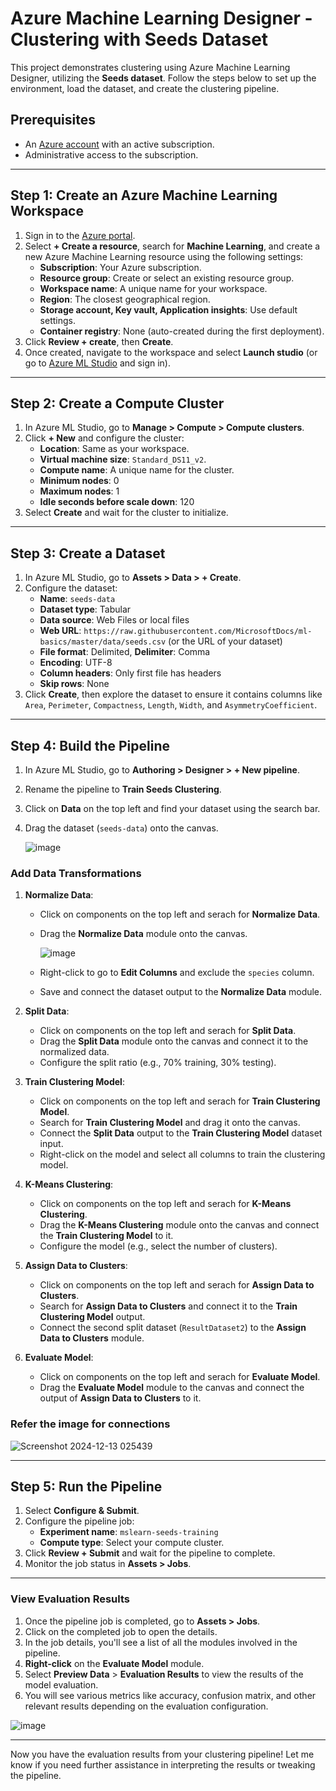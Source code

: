 # Azure Machine Learning Designer - Clustering with Seeds Dataset

This project demonstrates clustering using Azure Machine Learning Designer, utilizing the **Seeds dataset**. Follow the steps below to set up the environment, load the dataset, and create the clustering pipeline.

## Prerequisites

- An [Azure account](https://azure.microsoft.com/free/) with an active subscription.
- Administrative access to the subscription.

---

## Step 1: Create an Azure Machine Learning Workspace

1. Sign in to the [Azure portal](https://portal.azure.com).
2. Select **+ Create a resource**, search for **Machine Learning**, and create a new Azure Machine Learning resource using the following settings:
   - **Subscription**: Your Azure subscription.
   - **Resource group**: Create or select an existing resource group.
   - **Workspace name**: A unique name for your workspace.
   - **Region**: The closest geographical region.
   - **Storage account, Key vault, Application insights**: Use default settings.
   - **Container registry**: None (auto-created during the first deployment).
3. Click **Review + create**, then **Create**.
4. Once created, navigate to the workspace and select **Launch studio** (or go to [Azure ML Studio](https://ml.azure.com) and sign in).

---

## Step 2: Create a Compute Cluster

1. In Azure ML Studio, go to **Manage > Compute > Compute clusters**.
2. Click **+ New** and configure the cluster:
   - **Location**: Same as your workspace.
   - **Virtual machine size**: `Standard_DS11_v2`.
   - **Compute name**: A unique name for the cluster.
   - **Minimum nodes**: 0
   - **Maximum nodes**: 1
   - **Idle seconds before scale down**: 120
3. Select **Create** and wait for the cluster to initialize.

---

## Step 3: Create a Dataset

1. In Azure ML Studio, go to **Assets > Data > + Create**.
2. Configure the dataset:
   - **Name**: `seeds-data`
   - **Dataset type**: Tabular
   - **Data source**: Web Files or local files
   - **Web URL**: `https://raw.githubusercontent.com/MicrosoftDocs/ml-basics/master/data/seeds.csv` (or the URL of your dataset)
   - **File format**: Delimited, **Delimiter**: Comma
   - **Encoding**: UTF-8
   - **Column headers**: Only first file has headers
   - **Skip rows**: None
3. Click **Create**, then explore the dataset to ensure it contains columns like `Area`, `Perimeter`, `Compactness`, `Length`, `Width`, and `AsymmetryCoefficient`.

---

## Step 4: Build the Pipeline

1. In Azure ML Studio, go to **Authoring > Designer > + New pipeline**.
2. Rename the pipeline to **Train Seeds Clustering**.
3. Click on **Data** on the top left and find your dataset using the search bar.
3. Drag the dataset (`seeds-data`) onto the canvas.

   ![image](https://github.com/user-attachments/assets/981a21fc-157c-4d63-ad99-b17536760426)


### Add Data Transformations

1. **Normalize Data**: 
   - Click on components on the top left and serach for **Normalize Data**.
   - Drag the **Normalize Data** module onto the canvas.
     
     ![image](https://github.com/user-attachments/assets/0107253f-d4e1-46af-a7fd-f430b64e5047)

   - Right-click to go to **Edit Columns** and exclude the `species` column.
   - Save and connect the dataset output to the **Normalize Data** module.

2. **Split Data**: 
   - Click on components on the top left and serach for **Split Data**.
   - Drag the **Split Data** module onto the canvas and connect it to the normalized data.
   - Configure the split ratio (e.g., 70% training, 30% testing).

3. **Train Clustering Model**:
   - Click on components on the top left and serach for **Train Clustering Model**.
   - Search for **Train Clustering Model** and drag it onto the canvas.
   - Connect the **Split Data** output to the **Train Clustering Model** dataset input.
   - Right-click on the model and select all columns to train the clustering model.

4. **K-Means Clustering**: 
   - Click on components on the top left and serach for **K-Means Clustering**.
   - Drag the **K-Means Clustering** module onto the canvas and connect the **Train Clustering Model** to it.
   - Configure the model (e.g., select the number of clusters).

5. **Assign Data to Clusters**: 
   - Click on components on the top left and serach for **Assign Data to Clusters**.
   - Search for **Assign Data to Clusters** and connect it to the **Train Clustering Model** output.
   - Connect the second split dataset (`ResultDataset2`) to the **Assign Data to Clusters** module.

6. **Evaluate Model**: 
   - Click on components on the top left and serach for **Evaluate Model**.
   - Drag the **Evaluate Model** module to the canvas and connect the output of **Assign Data to Clusters** to it.

### Refer the image for connections
![Screenshot 2024-12-13 025439](https://github.com/user-attachments/assets/02eb10f1-6b5b-4dad-b21f-8b1039a1ac89)


---

## Step 5: Run the Pipeline

1. Select **Configure & Submit**.
2. Configure the pipeline job:
   - **Experiment name**: `mslearn-seeds-training`
   - **Compute type**: Select your compute cluster.
3. Click **Review + Submit** and wait for the pipeline to complete.
4. Monitor the job status in **Assets > Jobs**.

---

### View Evaluation Results

1. Once the pipeline job is completed, go to **Assets > Jobs**.
2. Click on the completed job to open the details.
3. In the job details, you'll see a list of all the modules involved in the pipeline.
4. **Right-click** on the **Evaluate Model** module.
5. Select **Preview Data** > **Evaluation Results** to view the results of the model evaluation.
6. You will see various metrics like accuracy, confusion matrix, and other relevant results depending on the evaluation configuration.

![image](https://github.com/user-attachments/assets/cafd5214-3c7c-47c2-9f0b-c783fadcc5c7)


---

Now you have the evaluation results from your clustering pipeline! Let me know if you need further assistance in interpreting the results or tweaking the pipeline.
